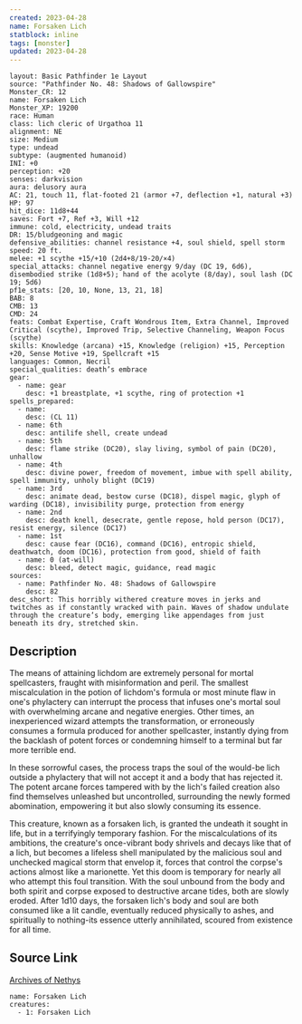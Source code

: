 ```yaml
---
created: 2023-04-28
name: Forsaken Lich
statblock: inline
tags: [monster]
updated: 2023-04-28
---
```

```statblock
layout: Basic Pathfinder 1e Layout
source: "Pathfinder No. 48: Shadows of Gallowspire"
Monster_CR: 12
name: Forsaken Lich
Monster_XP: 19200
race: Human
class: lich cleric of Urgathoa 11
alignment: NE
size: Medium
type: undead
subtype: (augmented humanoid)
INI: +0
perception: +20
senses: darkvision
aura: delusory aura
AC: 21, touch 11, flat-footed 21 (armor +7, deflection +1, natural +3)
HP: 97
hit_dice: 11d8+44
saves: Fort +7, Ref +3, Will +12
immune: cold, electricity, undead traits
DR: 15/bludgeoning and magic
defensive_abilities: channel resistance +4, soul shield, spell storm
speed: 20 ft.
melee: +1 scythe +15/+10 (2d4+8/19-20/×4)
special_attacks: channel negative energy 9/day (DC 19, 6d6), disembodied strike (1d8+5); hand of the acolyte (8/day), soul lash (DC 19; 5d6)
pf1e_stats: [20, 10, None, 13, 21, 18]
BAB: 8
CMB: 13
CMD: 24
feats: Combat Expertise, Craft Wondrous Item, Extra Channel, Improved Critical (scythe), Improved Trip, Selective Channeling, Weapon Focus (scythe)
skills: Knowledge (arcana) +15, Knowledge (religion) +15, Perception +20, Sense Motive +19, Spellcraft +15
languages: Common, Necril
special_qualities: death’s embrace
gear:
  - name: gear
    desc: +1 breastplate, +1 scythe, ring of protection +1
spells_prepared:
  - name:
    desc: (CL 11)
  - name: 6th
    desc: antilife shell, create undead
  - name: 5th
    desc: flame strike (DC20), slay living, symbol of pain (DC20), unhallow
  - name: 4th
    desc: divine power, freedom of movement, imbue with spell ability, spell immunity, unholy blight (DC19)
  - name: 3rd
    desc: animate dead, bestow curse (DC18), dispel magic, glyph of warding (DC18), invisibility purge, protection from energy
  - name: 2nd
    desc: death knell, desecrate, gentle repose, hold person (DC17), resist energy, silence (DC17)
  - name: 1st
    desc: cause fear (DC16), command (DC16), entropic shield, deathwatch, doom (DC16), protection from good, shield of faith
  - name: 0 (at-will)
    desc: bleed, detect magic, guidance, read magic
sources:
  - name: Pathfinder No. 48: Shadows of Gallowspire
    desc: 82
desc_short: This horribly withered creature moves in jerks and twitches as if constantly wracked with pain. Waves of shadow undulate through the creature’s body, emerging like appendages from just beneath its dry, stretched skin.
```
## Description
The means of attaining lichdom are extremely personal for mortal spellcasters, fraught with misinformation and peril. The smallest miscalculation in the potion of lichdom's formula or most minute flaw in one's phylactery can interrupt the process that infuses one's mortal soul with overwhelming arcane and negative energies. Other times, an inexperienced wizard attempts the transformation, or erroneously consumes a formula produced for another spellcaster, instantly dying from the backlash of potent forces or condemning himself to a terminal but far more terrible end.

In these sorrowful cases, the process traps the soul of the would-be lich outside a phylactery that will not accept it and a body that has rejected it. The potent arcane forces tampered with by the lich's failed creation also find themselves unleashed but uncontrolled, surrounding the newly formed abomination, empowering it but also slowly consuming its essence.

This creature, known as a forsaken lich, is granted the undeath it sought in life, but in a terrifyingly temporary fashion. For the miscalculations of its ambitions, the creature's once-vibrant body shrivels and decays like that of a lich, but becomes a lifeless shell manipulated by the malicious soul and unchecked magical storm that envelop it, forces that control the corpse's actions almost like a marionette. Yet this doom is temporary for nearly all who attempt this foul transition. With the soul unbound from the body and both spirit and corpse exposed to destructive arcane tides, both are slowly eroded. After 1d10 days, the forsaken lich's body and soul are both consumed like a lit candle, eventually reduced physically to ashes, and spiritually to nothing-its essence utterly annihilated, scoured from existence for all time.
## Source Link
[Archives of Nethys](https://aonprd.com/MonsterDisplay.aspx?ItemName=Forsaken%20Lich)
```encounter-table
name: Forsaken Lich
creatures:
  - 1: Forsaken Lich
```
